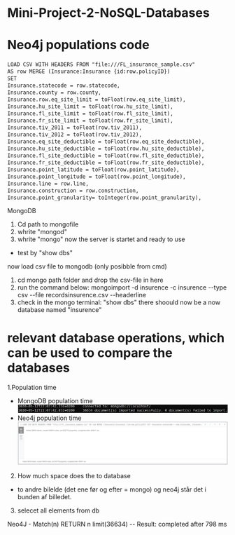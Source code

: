 # Mini-Project-2-NoSQL-Databases



# Neo4j populations code 
```
LOAD CSV WITH HEADERS FROM "file:///FL_insurance_sample.csv" 
AS row MERGE (Insurance:Insurance {id:row.policyID}) 
SET 
Insurance.statecode = row.statecode, 
Insurance.county = row.county, 
Insurance.row.eq_site_limit = toFloat(row.eq_site_limit), 
Insurance.hu_site_limit = toFloat(row.hu_site_limit), 
Insurance.fl_site_limit = toFloat(row.fl_site_limit), 
Insurance.fr_site_limit = toFloat(row.fr_site_limit), 
Insurance.tiv_2011 = toFloat(row.tiv_2011), 
Insurance.tiv_2012 = toFloat(row.tiv_2012), 
Insurance.eq_site_deductible = toFloat(row.eq_site_deductible), 
Insurance.hu_site_deductible = toFloat(row.hu_site_deductible), 
Insurance.fl_site_deductible = toFloat(row.fl_site_deductible), 
Insurance.fr_site_deductible = toFloat(row.fr_site_deductible), 
Insurance.point_latitude = toFloat(row.point_latitude), 
Insurance.point_longitude = toFloat(row.point_longitude), 
Insurance.line = row.line, 
Insurance.construction = row.construction,
Insurance.point_granularity= toInteger(row.point_granularity),
```

MongoDB 

1. Cd path to mongofile
2. whrite "mongod" 
3. whrite "mongo" 
now the server is startet and ready to use
- test by "show dbs" 

now load csv file to mongodb (only posibble from cmd) 
1. cd mongo path folder and drop the csv-file in here
2. run the command below: 
mongoimport -d insurence -c insurence --type csv --file recordsinsurence.csv --headerline
3. check in the mongo terminal: "show dbs" there shoould now be a now database named "insurence"


# relevant database operations, which can be used to compare the databases

1.Population time
- MongoDB population time
![alt text](https://github.com/DunkRing/Mini-Project-2-NoSQL-Databases/blob/master/img/MongoDB%20populate%20time.JPG "Logo Title Text 1")
- Neo4j population time 
![alt text](https://github.com/DunkRing/Mini-Project-2-NoSQL-Databases/blob/master/img/Neo4j%20UploadTime.JPG "Logo Title Text 1")
2. How much space does the to database
- to andre bilelde (det ene før og efter = mongo) og neo4j står det i bunden af billedet.

3. selecet all elements from db

Neo4J - Match(n) RETURN n limit(36634)  -- Result: completed after 798 ms
